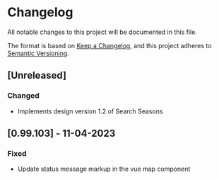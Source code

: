 # Changelog

All notable changes to this project will be documented in this file.

The format is based on [Keep a Changelog](https://keepachangelog.com/en/1.0.0/),
and this project adheres to [Semantic Versioning](https://semver.org/spec/v2.0.0.html).

## [Unreleased]

### Changed

- Implements design version 1.2 of Search Seasons

## [0.99.103] - 11-04-2023

### Fixed

- Update status message markup in the vue map component
